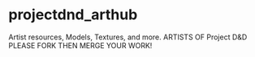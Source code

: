 # projectdnd_arthub
Artist resources, Models, Textures, and more.
ARTISTS OF Project D&D PLEASE FORK THEN MERGE YOUR WORK!
